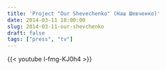 ```yaml
---
title: 'Project "Our Shevechenko" (Наш Шевченко)'
date: 2014-03-11 18:00:00
slug: 2014-03-11-our-shevchenko
draft: false
tags: ["press", "tv"]
---
```


{{< youtube l-fmg-KJ0h4 >}}